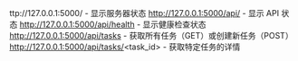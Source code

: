 ttp://127.0.0.1:5000/ - 显示服务器状态
http://127.0.0.1:5000/api/ - 显示 API 状态
http://127.0.0.1:5000/api/health - 显示健康检查状态
http://127.0.0.1:5000/api/tasks - 获取所有任务（GET）或创建新任务（POST）
http://127.0.0.1:5000/api/tasks/<task_id> - 获取特定任务的详情